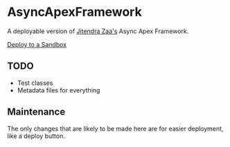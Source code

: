 # AsyncApexFramework
A deployable version of [Jitendra Zaa's](https://github.com/JitendraZaa) Async Apex Framework.

[Deploy to a Sandbox](https://githubsfdeploy-sandbox.herokuapp.com/app/githubdeploy/allisonletts/AsyncApexFramework?ref=main)

## TODO
- Test classes
- Metadata files for everything

## Maintenance
The only changes that are likely to be made here are for easier deployment, like a deploy button.


